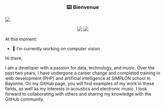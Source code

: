 <!-- markdownlint-disable MD033 MD041-->
<p align="center">
  <h3 align="center">⌨️ Bienvenue</h3>
  
  
  <img src="https://readme-typing-svg.herokuapp.com?color=%23217CF7&size=25&duration=4000&height=100&lines=hi+%2C+Welcome+!!+;I'm+AI+developer%2C;and+I+live++;In+france%2C+West+South">
</p>

<p align="center">
  <a href="https://www.linkedin.com/in/matthew-r-6465925b/"  alt="LinkedIn" title="Linkedin">
    <img src="https://img.shields.io/badge/Watch%20On-Linkedin-informational"/></a>
  <a href="https://github.com/matt-64?tab=followers"  alt="Follow" title="github">
    <img src="https://img.shields.io/github/followers/matt-64?color=DC13EC&label=follow&style=for-the-badge"/></a>
  
</p>
   
<!-- markdownlint-enable MD033 -->


At this moment:

- 🔭 I’m currently working on computer vision 

Hi there,

I am a developer with a passion for data, technology, and music. Over the past two years, I have undergone a career change and completed training in web development (PHP) and artificial intelligence at SIMPLON school in Bayonne. On my GitHub page, you will find examples of my work in these fields, as well as my interests in acoustics and electronic music. I look forward to collaborating with others and sharing my knowledge with the GitHub community.

